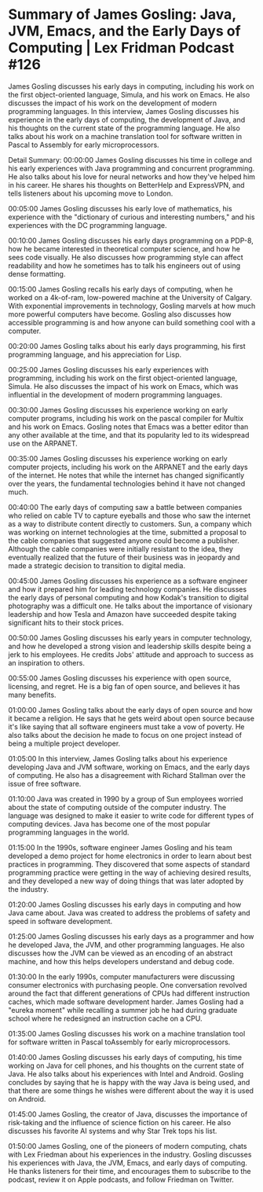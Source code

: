 # Summary of James Gosling: Java, JVM, Emacs, and the Early Days of Computing | Lex Fridman Podcast #126

James Gosling discusses his early days in computing, including his work on the first object-oriented language, Simula, and his work on Emacs. He also discusses the impact of his work on the development of modern programming languages.
In this interview, James Gosling discusses his experience in the early days of computing, the development of Java, and his thoughts on the current state of the programming language. He also talks about his work on a machine translation tool for software written in Pascal to Assembly for early microprocessors.

Detail Summary: 
00:00:00
James Gosling discusses his time in college and his early experiences with Java programming and concurrent programming. He also talks about his love for neural networks and how they've helped him in his career. He shares his thoughts on BetterHelp and ExpressVPN, and tells listeners about his upcoming move to London.

00:05:00
James Gosling discusses his early love of mathematics, his experience with the "dictionary of curious and interesting numbers," and his experiences with the DC programming language.

00:10:00
James Gosling discusses his early days programming on a PDP-8, how he became interested in theoretical computer science, and how he sees code visually. He also discusses how programming style can affect readability and how he sometimes has to talk his engineers out of using dense formatting.

00:15:00
James Gosling recalls his early days of computing, when he worked on a 4k-of-ram, low-powered machine at the University of Calgary. With exponential improvements in technology, Gosling marvels at how much more powerful computers have become. Gosling also discusses how accessible programming is and how anyone can build something cool with a computer.

00:20:00
James Gosling talks about his early days programming, his first programming language, and his appreciation for Lisp.

00:25:00
James Gosling discusses his early experiences with programming, including his work on the first object-oriented language, Simula. He also discusses the impact of his work on Emacs, which was influential in the development of modern programming languages.

00:30:00
James Gosling discusses his experience working on early computer programs, including his work on the pascal compiler for Multix and his work on Emacs. Gosling notes that Emacs was a better editor than any other available at the time, and that its popularity led to its widespread use on the ARPANET.

00:35:00
James Gosling discusses his experience working on early computer projects, including his work on the ARPANET and the early days of the internet. He notes that while the internet has changed significantly over the years, the fundamental technologies behind it have not changed much.

00:40:00
The early days of computing saw a battle between companies who relied on cable TV to capture eyeballs and those who saw the internet as a way to distribute content directly to customers. Sun, a company which was working on internet technologies at the time, submitted a proposal to the cable companies that suggested anyone could become a publisher. Although the cable companies were initially resistant to the idea, they eventually realized that the future of their business was in jeopardy and made a strategic decision to transition to digital media.

00:45:00
James Gosling discusses his experience as a software engineer and how it prepared him for leading technology companies. He discusses the early days of personal computing and how Kodak's transition to digital photography was a difficult one. He talks about the importance of visionary leadership and how Tesla and Amazon have succeeded despite taking significant hits to their stock prices.

00:50:00
James Gosling discusses his early years in computer technology, and how he developed a strong vision and leadership skills despite being a jerk to his employees. He credits Jobs' attitude and approach to success as an inspiration to others.

00:55:00
James Gosling discusses his experience with open source, licensing, and regret. He is a big fan of open source, and believes it has many benefits.

01:00:00
James Gosling talks about the early days of open source and how it became a religion. He says that he gets weird about open source because it's like saying that all software engineers must take a vow of poverty. He also talks about the decision he made to focus on one project instead of being a multiple project developer.

01:05:00
In this interview, James Gosling talks about his experience developing Java and JVM software, working on Emacs, and the early days of computing. He also has a disagreement with Richard Stallman over the issue of free software.

01:10:00
Java was created in 1990 by a group of Sun employees worried about the state of computing outside of the computer industry. The language was designed to make it easier to write code for different types of computing devices. Java has become one of the most popular programming languages in the world.

01:15:00
In the 1990s, software engineer James Gosling and his team developed a demo project for home electronics in order to learn about best practices in programming. They discovered that some aspects of standard programming practice were getting in the way of achieving desired results, and they developed a new way of doing things that was later adopted by the industry.

01:20:00
James Gosling discusses his early days in computing and how Java came about. Java was created to address the problems of safety and speed in software development.

01:25:00
James Gosling discusses his early days as a programmer and how he developed Java, the JVM, and other programming languages. He also discusses how the JVM can be viewed as an encoding of an abstract machine, and how this helps developers understand and debug code.

01:30:00
In the early 1990s, computer manufacturers were discussing consumer electronics with purchasing people. One conversation revolved around the fact that different generations of CPUs had different instruction caches, which made software development harder. James Gosling had a "eureka moment" while recalling a summer job he had during graduate school where he redesigned an instruction cache on a CPU.

01:35:00
James Gosling discusses his work on a machine translation tool for software written in Pascal toAssembly for early microprocessors.

01:40:00
James Gosling discusses his early days of computing, his time working on Java for cell phones, and his thoughts on the current state of Java. He also talks about his experiences with Intel and Android. Gosling concludes by saying that he is happy with the way Java is being used, and that there are some things he wishes were different about the way it is used on Android.

01:45:00
James Gosling, the creator of Java, discusses the importance of risk-taking and the influence of science fiction on his career. He also discusses his favorite AI systems and why Star Trek tops his list.

01:50:00
James Gosling, one of the pioneers of modern computing, chats with Lex Friedman about his experiences in the industry. Gosling discusses his experiences with Java, the JVM, Emacs, and early days of computing. He thanks listeners for their time, and encourages them to subscribe to the podcast, review it on Apple podcasts, and follow Friedman on Twitter.

